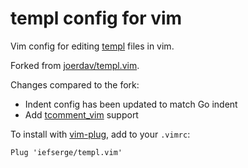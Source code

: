 # templ config for vim

Vim config for editing [templ](https://github.com/a-h/templ) files in vim.

Forked from [joerdav/templ.vim](https://github.com/joerdav/templ.vim).

Changes compared to the fork:
* Indent config has been updated to match Go indent
* Add [tcomment_vim](https://github.com/tomtom/tcomment_vim) support

To install with [vim-plug](https://github.com/junegunn/vim-plug), add to your `.vimrc`:

    Plug 'iefserge/templ.vim'
